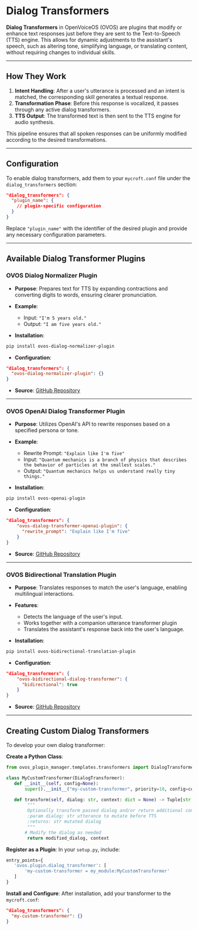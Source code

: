 # Dialog Transformers

**Dialog Transformers** in OpenVoiceOS (OVOS) are plugins that modify or enhance text responses just before they are sent to the Text-to-Speech (TTS) engine. This allows for dynamic adjustments to the assistant's speech, such as altering tone, simplifying language, or translating content, without requiring changes to individual skills.

---

## How They Work

1. **Intent Handling**: After a user's utterance is processed and an intent is matched, the corresponding skill generates a textual response.
2. **Transformation Phase**: Before this response is vocalized, it passes through any active dialog transformers.
3. **TTS Output**: The transformed text is then sent to the TTS engine for audio synthesis.

This pipeline ensures that all spoken responses can be uniformly modified according to the desired transformations.

---

## Configuration

To enable dialog transformers, add them to your `mycroft.conf` file under the `dialog_transformers` section:

```json
"dialog_transformers": {
  "plugin_name": {
    // plugin-specific configuration
  }
}
```

Replace `"plugin_name"` with the identifier of the desired plugin and provide any necessary configuration parameters.

---

## Available Dialog Transformer Plugins

### **OVOS Dialog Normalizer Plugin**

* **Purpose**: Prepares text for TTS by expanding contractions and converting digits to words, ensuring clearer pronunciation.
* **Example**:

    * Input: `"I'm 5 years old."`
    * Output: `"I am five years old."`
  
* **Installation**:

```bash
pip install ovos-dialog-normalizer-plugin
```
* **Configuration**:

```json
"dialog_transformers": {
  "ovos-dialog-normalizer-plugin": {}
}
```
* **Source**: [GitHub Repository](https://github.com/OpenVoiceOS/ovos-dialog-normalizer-plugin)

---

### **OVOS OpenAI Dialog Transformer Plugin**

* **Purpose**: Utilizes OpenAI's API to rewrite responses based on a specified persona or tone.
* **Example**:

    * Rewrite Prompt: `"Explain like I'm five"`
    * Input: `"Quantum mechanics is a branch of physics that describes the behavior of particles at the smallest scales."`
    * Output: `"Quantum mechanics helps us understand really tiny things."`

* **Installation**:

```bash
pip install ovos-openai-plugin
```

* **Configuration**:

```json
"dialog_transformers": {
    "ovos-dialog-transformer-openai-plugin": {
      "rewrite_prompt": "Explain like I'm five"
    }
}
```
* **Source**: [GitHub Repository](https://github.com/OpenVoiceOS/ovos-openai-plugin)

---

### **OVOS Bidirectional Translation Plugin**

* **Purpose**: Translates responses to match the user's language, enabling multilingual interactions.

* **Features**:

    * Detects the language of the user's input.
    * Works together with a companion utterance transformer plugin
    * Translates the assistant's response back into the user's language.
  
* **Installation**:

```bash
pip install ovos-bidirectional-translation-plugin
```
* **Configuration**:

```json
"dialog_transformers": {
    "ovos-bidirectional-dialog-transformer": {
      "bidirectional": true
    }
}
```
* **Source**: [GitHub Repository](https://github.com/OpenVoiceOS/ovos-bidirectional-translation-plugin)

---

## Creating Custom Dialog Transformers

To develop your own dialog transformer:

**Create a Python Class**:

```python
from ovos_plugin_manager.templates.transformers import DialogTransformer

class MyCustomTransformer(DialogTransformer):
   def __init__(self, config=None):
       super().__init__("my-custom-transformer", priority=10, config=config)

   def transform(self, dialog: str, context: dict = None) -> Tuple[str, dict]:
        """
        Optionally transform passed dialog and/or return additional context
        :param dialog: str utterance to mutate before TTS
        :returns: str mutated dialog
        """
       # Modify the dialog as needed
        return modified_dialog, context
```

**Register as a Plugin**:
In your `setup.py`, include:

```python
entry_points={
   'ovos.plugin.dialog_transformer': [
       'my-custom-transformer = my_module:MyCustomTransformer'
   ]
}
```

**Install and Configure**:
After installation, add your transformer to the `mycroft.conf`:

```json
"dialog_transformers": {
  "my-custom-transformer": {}
}
```

